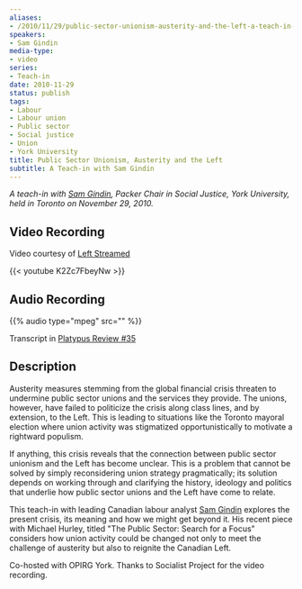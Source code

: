 ```yaml
---
aliases:
- /2010/11/29/public-sector-unionism-austerity-and-the-left-a-teach-in-with-sam-gindin
speakers:
- Sam Gindin
media-type:
- video
series:
- Teach-in
date: 2010-11-29
status: publish
tags:
- Labour
- Labour union
- Public sector
- Social justice
- Union
- York University
title: Public Sector Unionism, Austerity and the Left
subtitle: A Teach-in with Sam Gindin
---
```


_A teach-in with [Sam Gindin](/speakers/sam-gindin), Packer Chair in Social Justice, York University, held in Toronto on November 29, 2010._

## Video Recording

Video courtesy of [Left Streamed](https://socialistproject.ca/leftstreamed/)

{{< youtube K2Zc7FbeyNw >}}


## Audio Recording

{{% audio type="mpeg" src="" %}}

Transcript in [Platypus Review #35](/2011/05/06/unionism-austerity-and-the-left-an-interview-with-sam-gindin/)



## Description

Austerity measures stemming from the global financial crisis threaten to undermine public sector unions and the services they provide. The unions, however, have failed to politicize the crisis along class lines, and by extension, to the Left. This is leading to situations like the Toronto mayoral election where union activity was stigmatized opportunistically to motivate a rightward populism.

If anything, this crisis reveals that the connection between public sector unionism and the Left has become unclear. This is a problem that cannot be solved by simply reconsidering union strategy pragmatically; its solution depends on working through and clarifying the history, ideology and politics that underlie how public sector unions and the Left have come to relate.

This teach-in with leading Canadian labour analyst [Sam Gindin](/speakers/sam-gindin) explores the present crisis, its meaning and how we might get beyond it. His recent piece with Michael Hurley, titled "The Public Sector: Search for a Focus" considers how union activity could be changed not only to meet the challenge of austerity but also to reignite the Canadian Left.

Co-hosted with OPIRG York. Thanks to Socialist Project for the video recording.
